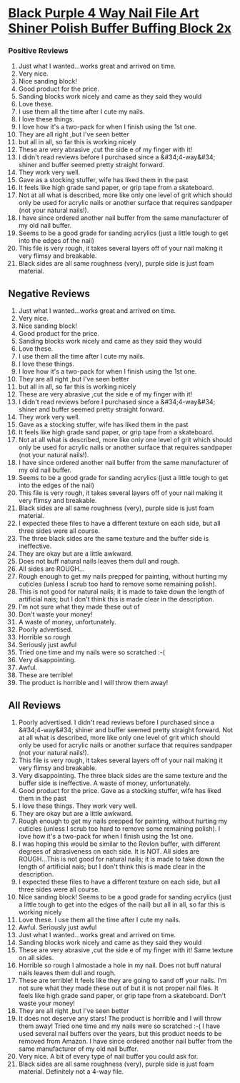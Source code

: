 # [Black Purple 4 Way Nail File Art Shiner Polish Buffer Buffing Block 2x](https://products.checkmycream.com/products/Black-Purple-4-Way-Nail-File-Art-Shiner-Polish-Buffer-Buffing-Block-2x.html)

### Positive Reviews

<ol>
      <li>Just what I wanted...works great and arrived on time.</li>
      <li>Very nice.</li>
      <li>Nice sanding block!</li>
      <li>Good product for the price.</li>
      <li>Sanding blocks work nicely and came as they said they would</li>
      <li>Love these.</li>
      <li>I use them all the time after I cute my nails.</li>
      <li>I love these things.</li>
      <li>I love how it&#x27;s a two-pack for when I finish using the 1st one.</li>
      <li>They are all right ,but I&#x27;ve seen better</li>
      <li>but all in all, so far this is working nicely</li>
      <li>These are very abrasive ,cut the side e of my finger with it!</li>
      <li>I didn&#x27;t read reviews before I purchased since a &amp;#34;4-way&amp;#34; shiner and buffer seemed pretty straight forward.</li>
      <li>They work very well.</li>
      <li>Gave as a stocking stuffer, wife has liked them in the past</li>
      <li>It feels like high grade sand paper, or grip tape from a skateboard.</li>
      <li>Not at all what is described, more like only one level of grit which should only be used for acrylic nails or another surface that requires sandpaper (not your natural nails!).</li>
      <li>I have since ordered another nail buffer from the same manufacturer of my old nail buffer.</li>
      <li>Seems to be a good grade for sanding acrylics (just a little tough to get into the edges of the nail)</li>
      <li>This file is very rough, it takes several layers off of your nail making it very flimsy and breakable.</li>
      <li>Black sides are all same roughness (very), purple side is just foam material.</li>
</ol>


<h2>Negative Reviews</h2>
<ol>
<li> Just what I wanted...works great and arrived on time.</li>
<li> Very nice.</li>
<li> Nice sanding block!</li>
<li> Good product for the price.</li>
<li> Sanding blocks work nicely and came as they said they would</li>
<li> Love these.</li>
<li> I use them all the time after I cute my nails.</li>
<li> I love these things.</li>
<li> I love how it&#x27;s a two-pack for when I finish using the 1st one.</li>
<li> They are all right ,but I&#x27;ve seen better</li>
<li> but all in all, so far this is working nicely</li>
<li> These are very abrasive ,cut the side e of my finger with it!</li>
<li> I didn&#x27;t read reviews before I purchased since a &amp;#34;4-way&amp;#34; shiner and buffer seemed pretty straight forward.</li>
<li> They work very well.</li>
<li> Gave as a stocking stuffer, wife has liked them in the past</li>
<li> It feels like high grade sand paper, or grip tape from a skateboard.</li>
<li> Not at all what is described, more like only one level of grit which should only be used for acrylic nails or another surface that requires sandpaper (not your natural nails!).</li>
<li> I have since ordered another nail buffer from the same manufacturer of my old nail buffer.</li>
<li> Seems to be a good grade for sanding acrylics (just a little tough to get into the edges of the nail)</li>
<li> This file is very rough, it takes several layers off of your nail making it very flimsy and breakable.</li>
<li> Black sides are all same roughness (very), purple side is just foam material.</li>
<li> I expected these files to have a different texture on each side, but all three sides  were all course.</li>
<li> The three black sides are the same texture and the buffer side is ineffective.  </li>
<li> They are okay but are a little awkward.</li>
<li> Does not buff natural nails leaves them dull and rough.</li>
<li> All sides are ROUGH...</li>
<li> Rough enough to get my nails prepped for painting, without hurting my cuticles (unless I scrub too hard to remove some remaining polish).</li>
<li> This is not good for natural nails; it is made to take down the length of artificial nais; but I don&#x27;t think this is made clear in the description.</li>
<li> I&#x27;m not sure what they made these out of</li>
<li> Don&#x27;t waste your money!</li>
<li> A waste of money, unfortunately.</li>
<li> Poorly advertised.</li>
<li> Horrible so rough</li>
<li> Seriously just awful</li>
<li> Tried one time and my nails were so scratched :-(  </li>
<li> Very disappointing.  </li>
<li> Awful.</li>
<li> These are terrible!</li>
<li> The product is horrible and I will throw them away!  </li>
</ol>

<h2>All Reviews</h2>

<ol>
    <li> Poorly advertised. I didn&#x27;t read reviews before I purchased since a &amp;#34;4-way&amp;#34; shiner and buffer seemed pretty straight forward. Not at all what is described, more like only one level of grit which should only be used for acrylic nails or another surface that requires sandpaper (not your natural nails!).</li>
    <li> This file is very rough, it takes several layers off of your nail making it very flimsy and breakable.</li>
    <li> Very disappointing.  The three black sides are the same texture and the buffer side is ineffective.  A waste of money, unfortunately.</li>
    <li> Good product for the price. Gave as a stocking stuffer, wife has liked them in the past</li>
    <li> I love these things. They work very well.</li>
    <li> They are okay but are a little awkward.</li>
    <li> Rough enough to get my nails prepped for painting, without hurting my cuticles (unless I scrub too hard to remove some remaining polish). I love how it&#x27;s a two-pack for when I finish using the 1st one.</li>
    <li> I was hoping this would be similar to the Revlon buffer, with different degrees of abrasiveness on each side.  It is NOT. All sides are ROUGH...This is not good for natural nails; it is made to take down the length of artificial nais; but I don&#x27;t think this is made clear in the description.</li>
    <li> I expected these files to have a different texture on each side, but all three sides  were all course.</li>
    <li> Nice sanding block! Seems to be a good grade for sanding acrylics (just a little tough to get into the edges of the nail) but all in all, so far this is working nicely</li>
    <li> Love these. I use them all the time after I cute my nails.</li>
    <li> Awful. Seriously just awful</li>
    <li> Just what I wanted...works great and arrived on time.</li>
    <li> Sanding blocks work nicely and came as they said they would</li>
    <li> These are very abrasive ,cut the side e of my finger with it! Same texture on all sides.</li>
    <li> Horrible so rough I almostade a hole in my nail. Does not buff natural nails leaves them dull and rough.</li>
    <li> These are terrible! It feels like they are going to sand off your nails. I&#x27;m not sure what they made these out of but it is not proper nail files. It feels like high grade sand paper, or grip tape from a skateboard. Don&#x27;t waste your money!</li>
    <li> They are all right ,but I&#x27;ve seen better</li>
    <li> It does not deserve any stars!  The product is horrible and I will throw them away!  Tried one time and my nails were so scratched :-(  I have used several nail buffers over the years, but this product needs to be removed from Amazon.  I have since ordered another nail buffer from the same manufacturer of my old nail buffer.</li>
    <li> Very nice. A bit of every type of nail buffer you could ask for.</li>
    <li> Black sides are all same roughness (very), purple side is just foam material. Definitely not a 4-way file.</li>
</ol>




